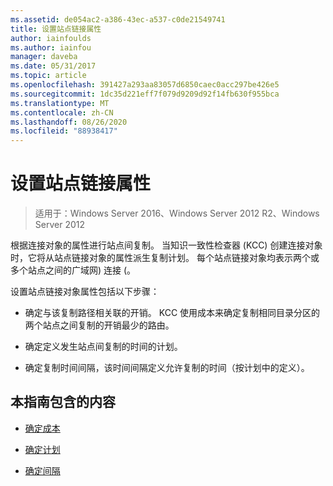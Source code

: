 ```yaml
---
ms.assetid: de054ac2-a386-43ec-a537-c0de21549741
title: 设置站点链接属性
author: iainfoulds
ms.author: iainfou
manager: daveba
ms.date: 05/31/2017
ms.topic: article
ms.openlocfilehash: 391427a293aa83057d6850caec0acc297be426e5
ms.sourcegitcommit: 1dc35d221eff7f079d9209d92f14fb630f955bca
ms.translationtype: MT
ms.contentlocale: zh-CN
ms.lasthandoff: 08/26/2020
ms.locfileid: "88938417"
---
```

# <a name="setting-site-link-properties"></a>设置站点链接属性

>适用于：Windows Server 2016、Windows Server 2012 R2、Windows Server 2012

根据连接对象的属性进行站点间复制。 当知识一致性检查器 (KCC) 创建连接对象时，它将从站点链接对象的属性派生复制计划。 每个站点链接对象均表示两个或多个站点之间的广域网) 连接 (。

设置站点链接对象属性包括以下步骤：

-   确定与该复制路径相关联的开销。 KCC 使用成本来确定复制相同目录分区的两个站点之间复制的开销最少的路由。

-   确定定义发生站点间复制的时间的计划。

-   确定复制时间间隔，该时间间隔定义允许复制的时间（按计划中的定义）。

## <a name="in-this-guide"></a>本指南包含的内容

-   [确定成本](../../ad-ds/plan/Determining-the-Cost.md)

-   [确定计划](../../ad-ds/plan/Determining-the-Schedule.md)

-   [确定间隔](../../ad-ds/plan/Determining-the-Interval.md)



